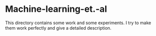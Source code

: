 # Machine-learning-et.-al
This directory contains some work and some experiments. I try to make them work perfectly and give a detailed description.
